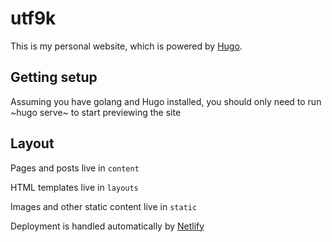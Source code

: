 # utf9k

This is my personal website, which is powered by [Hugo](https://gohugo.io).

## Getting setup

Assuming you have golang and Hugo installed, you should only need to run ~hugo serve~ to start previewing the site

## Layout

Pages and posts live in `content`

HTML templates live in `layouts`

Images and other static content live in `static`

Deployment is handled automatically by [Netlify](https://netlify.com)
